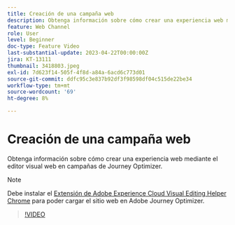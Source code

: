 ```yaml
---
title: Creación de una campaña web
description: Obtenga información sobre cómo crear una experiencia web mediante el editor visual web en campañas de Journey Optimizer.
feature: Web Channel
role: User
level: Beginner
doc-type: Feature Video
last-substantial-update: 2023-04-22T00:00:00Z
jira: KT-13111
thumbnail: 3418803.jpeg
exl-id: 7d623f14-505f-4f8d-a84a-6acd6c773d01
source-git-commit: ddfc95c3e837b92df3f98598df04c515de22be34
workflow-type: tm+mt
source-wordcount: '69'
ht-degree: 8%

---
```


# Creación de una campaña web

Obtenga información sobre cómo crear una experiencia web mediante el editor visual web en campañas de Journey Optimizer.

>[!NOTE]
> Debe instalar el [Extensión de Adobe Experience Cloud Visual Editing Helper Chrome](https://chrome.google.com/webstore/detail/adobe-experience-cloud-vi/kgmjjkfjacffaebgpkpcllakjifppnca) para poder cargar el sitio web en Adobe Journey Optimizer.

>[!VIDEO](https://video.tv.adobe.com/v/3418803/?quality=12&learn=on)
